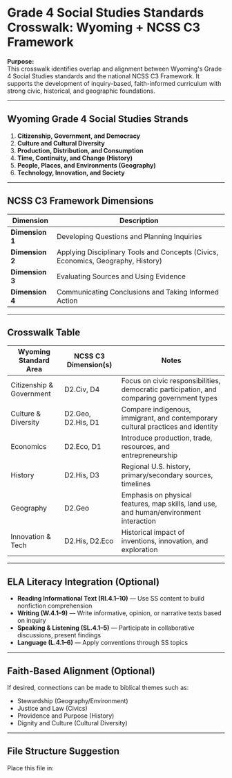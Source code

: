 # Grade 4 Social Studies Standards Crosswalk: Wyoming + NCSS C3 Framework

**Purpose:**  
This crosswalk identifies overlap and alignment between Wyoming's Grade 4 Social Studies standards and the national NCSS C3 Framework. It supports the development of inquiry-based, faith-informed curriculum with strong civic, historical, and geographic foundations.

---

## Wyoming Grade 4 Social Studies Strands

1. **Citizenship, Government, and Democracy**
2. **Culture and Cultural Diversity**
3. **Production, Distribution, and Consumption**
4. **Time, Continuity, and Change (History)**
5. **People, Places, and Environments (Geography)**
6. **Technology, Innovation, and Society**

---

## NCSS C3 Framework Dimensions

| Dimension | Description |
|----------|-------------|
| **Dimension 1** | Developing Questions and Planning Inquiries |
| **Dimension 2** | Applying Disciplinary Tools and Concepts (Civics, Economics, Geography, History) |
| **Dimension 3** | Evaluating Sources and Using Evidence |
| **Dimension 4** | Communicating Conclusions and Taking Informed Action |

---

## Crosswalk Table

| Wyoming Standard Area | NCSS C3 Dimension(s) | Notes |
|------------------------|----------------------|-------|
| Citizenship & Government | D2.Civ, D4 | Focus on civic responsibilities, democratic participation, and comparing government types |
| Culture & Diversity | D2.Geo, D2.His, D1 | Compare indigenous, immigrant, and contemporary cultural practices and identity |
| Economics | D2.Eco, D1 | Introduce production, trade, resources, and entrepreneurship |
| History | D2.His, D3 | Regional U.S. history, primary/secondary sources, timelines |
| Geography | D2.Geo | Emphasis on physical features, map skills, land use, and human/environment interaction |
| Innovation & Tech | D2.His, D2.Eco | Historical impact of inventions, innovation, and exploration |

---

## ELA Literacy Integration (Optional)

- **Reading Informational Text (RI.4.1–10)** — Use SS content to build nonfiction comprehension
- **Writing (W.4.1–9)** — Write informative, opinion, or narrative texts based on inquiry
- **Speaking & Listening (SL.4.1–5)** — Participate in collaborative discussions, present findings
- **Language (L.4.1–6)** — Apply conventions through SS topics

---

## Faith-Based Alignment (Optional)

If desired, connections can be made to biblical themes such as:
- Stewardship (Geography/Environment)
- Justice and Law (Civics)
- Providence and Purpose (History)
- Dignity and Culture (Cultural Diversity)

---

## File Structure Suggestion

Place this file in:

